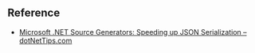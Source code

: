 
## Reference
- [Microsoft .NET Source Generators: Speeding up JSON Serialization – dotNetTips.com](https://dotnettips.wordpress.com/2023/03/09/microsoft-net-source-generators-speeding-up-json-serialization/)

